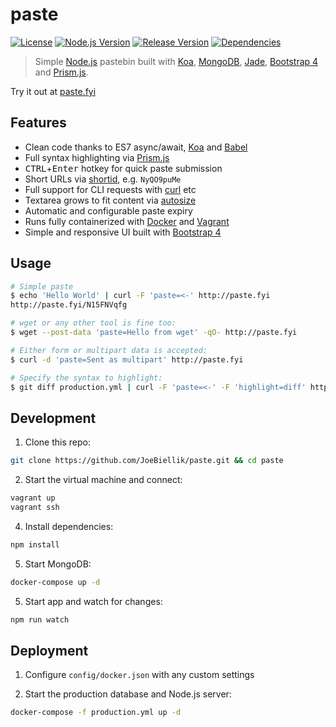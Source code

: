 # paste
[![License](https://img.shields.io/github/license/JoeBiellik/paste.svg)](LICENSE.md)
[![Node.js Version](https://img.shields.io/badge/node.js-%3E=_4.0-red.svg)](https://nodejs.org/)
[![Release Version](https://img.shields.io/github/release/JoeBiellik/paste.svg)](https://github.com/JoeBiellik/paste/releases)
[![Dependencies](https://img.shields.io/david/JoeBiellik/paste.svg)](https://david-dm.org/JoeBiellik/paste)

> Simple [Node.js](https://nodejs.org/) pastebin built with [Koa](http://koajs.com/), [MongoDB](https://www.mongodb.org/), [Jade](http://jade-lang.com/), [Bootstrap 4](http://v4-alpha.getbootstrap.com/) and [Prism.js](http://prismjs.com/).

Try it out at [paste.fyi](http://paste.fyi/)

## Features
* Clean code thanks to ES7 async/await, [Koa](http://koajs.com/) and [Babel](https://babeljs.io/)
* Full syntax highlighting via [Prism.js](http://prismjs.com/)
* <kbd>CTRL</kbd>+<kbd>Enter</kbd> hotkey for quick paste submission
* Short URLs via [shortid](https://github.com/dylang/shortid), e.g. `NyQO9puMe`
* Full support for CLI requests with [curl](http://curl.haxx.se/) etc
* Textarea grows to fit content via [autosize](https://github.com/jackmoore/autosize)
* Automatic and configurable paste expiry
* Runs fully containerized with [Docker](https://www.docker.com/) and [Vagrant](https://www.vagrantup.com/)
* Simple and responsive UI built with [Bootstrap 4](http://v4-alpha.getbootstrap.com/)

## Usage
```sh
# Simple paste
$ echo 'Hello World' | curl -F 'paste=<-' http://paste.fyi
http://paste.fyi/N15FNVqfg

# wget or any other tool is fine too:
$ wget --post-data 'paste=Hello from wget' -qO- http://paste.fyi

# Either form or multipart data is accepted:
$ curl -d 'paste=Sent as multipart' http://paste.fyi

# Specify the syntax to highlight:
$ git diff production.yml | curl -F 'paste=<-' -F 'highlight=diff' http://paste.fyi
```

## Development
1. Clone this repo:
  ```sh
  git clone https://github.com/JoeBiellik/paste.git && cd paste
  ```

2. Start the virtual machine and connect:
  ```sh
  vagrant up
  vagrant ssh
  ```

4. Install dependencies:
  ```sh
  npm install
  ```

5. Start MongoDB:
  ```sh
  docker-compose up -d
  ```

5. Start app and watch for changes:
  ```sh
  npm run watch
  ```

## Deployment
1. Configure `config/docker.json` with any custom settings

2. Start the production database and Node.js server:
  ```sh
  docker-compose -f production.yml up -d
  ```
